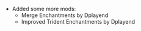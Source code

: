 - Added some more mods:
	- Merge Enchantments by Dplayend
	- Improved Trident Enchantments by Dplayend
